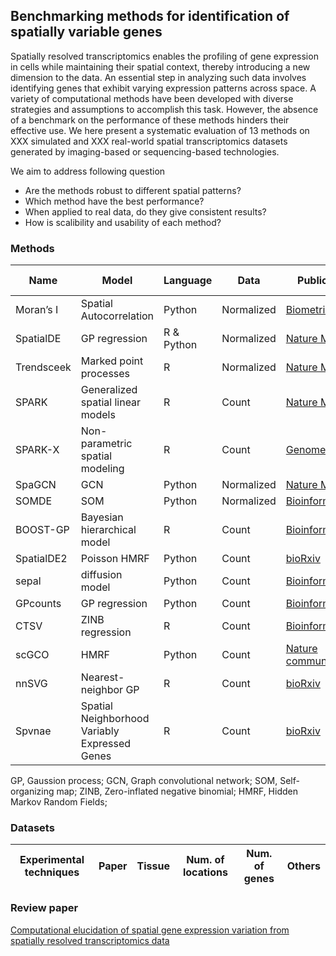 ## Benchmarking methods for identification of spatially variable genes

Spatially resolved transcriptomics enables the profiling of gene expression in cells while maintaining their spatial context, thereby introducing a new dimension to the data. An essential step in analyzing such data involves identifying genes that exhibit varying expression patterns across space. A variety of computational methods have been developed with diverse strategies and assumptions to accomplish this task. However, the absence of a benchmark on the performance of these methods hinders their effective use. We here present a systematic evaluation of 13 methods on XXX simulated and XXX real-world spatial transcriptomics datasets generated by imaging-based or sequencing-based technologies.


We aim to address following question

* Are the methods robust to different spatial patterns?
* Which method have the best performance?
* When applied to real data, do they give consistent results?
* How is scalibility and usability of each method?

### Methods

| Name      | Model                      | Language | Data       | Publication     | Year  | Additional input | Output | Experimental techniques| Tested by | Documentation | Managed repositories | Usability|
| ---       | ---                        | ---      | ---        | -----------     |-------| -----------------| -------| -----------------------|-----------|---------------| ---------------------|----------|
| Moran’s I | Spatial Autocorrelation    | Python   | Normalized |  [Biometrika](https://academic.oup.com/biomet/article/37/1-2/17/194868) |  1950 | None | Spatial autocorrelation | Any | Zhijian| | | | 
| SpatialDE | GP regression| R & Python   | Normalized |  [Nature Methods](https://www.nature.com/articles/nmeth.4636) |  2018 |  | | | | | || 
| Trendsceek| Marked point processes | R   | Normalized |  [Nature Methods](https://www.nature.com/articles/nmeth.4634) |  2018 |  None | P-value | | Zhijian | | || 
| SPARK     | Generalized spatial linear models | R   | Count |  [Nature Methods](https://www.nature.com/articles/s41592-019-0701-7) |  2020 | None | P-value | |Zhijian | *** | None | | 
| SPARK-X   | Non-parametric spatial modeling | R   | Count |  [Genome Biology](https://genomebiology.biomedcentral.com/articles/10.1186/s13059-021-02404-0) |  2021 |  | | | | | || 
| SpaGCN    | GCN | Python   | Normalized |  [Nature Methods](https://www.nature.com/articles/s41592-021-01255-8) |  2021 |  | | | | | || 
| SOMDE     | SOM | Python   | Normalized |  [Bioinformatics](https://academic.oup.com/bioinformatics/article/37/23/4392/6308937) |  2021 | | | | Zhijian | | PyPi ||  
| BOOST-GP  | Bayesian hierarchical model | R   | Count |  [Bioinformatics](https://academic.oup.com/bioinformatics/article/37/22/4129/6306406) |  2021 |  | | | | | || 
| SpatialDE2| Poisson HMRF | Python   | Count |  [bioRxiv](https://www.biorxiv.org/content/10.1101/2021.10.27.466045v2) |  2021 |  | | | | | || 
| sepal     | diffusion model | Python   | Count | [Bioinformatics](https://academic.oup.com/bioinformatics/article/37/17/2644/6168120?login=false) |  2021 |  | | | | | || 
| GPcounts  | GP regression | Python   | Count | [Bioinformatics](https://academic.oup.com/bioinformatics/article/37/21/3788/6313161) |  2022 |  | | | | | || 
| CTSV      | ZINB regression | R   | Count |  [Bioinformatics](https://academic.oup.com/bioinformatics/article/38/17/4135/6632658) |  2022 |  | | | | | || 
| scGCO     | HMRF | Python   | Count | [Nature communications](https://www.nature.com/articles/s41467-022-33182-3) |  2022 |  | | | Zhijian | | || 
| nnSVG     | Nearest-neighbor GP | R   | Count | [bioRxiv](https://www.biorxiv.org/content/10.1101/2022.05.16.492124v1.full) |  2022 |  | | | | | || 
| Spvnae    | Spatial Neighborhood Variably Expressed Genes | R   | Count | [bioRxiv](https://www.biorxiv.org/content/10.1101/2023.02.08.527623v1.abstract) |  2023 |  | | | | | || 

GP, Gaussion process; GCN, Graph convolutional network; SOM, Self-organizing map; ZINB, Zero-inflated negative binomial; HMRF, Hidden Markov Random Fields; 


### Datasets

| Experimental techniques | Paper | Tissue | Num. of locations | Num. of genes | Others |
| ------------------------|-------| -------|-----------------| ---------------|-------- |

### Review paper
[Computational elucidation of spatial gene expression variation from spatially resolved transcriptomics data](https://www.sciencedirect.com/science/article/pii/S2162253121003127)

